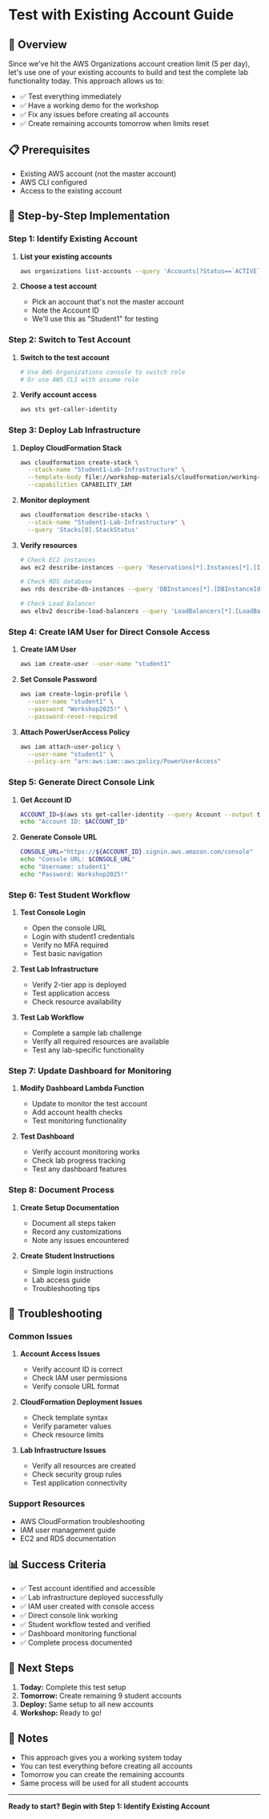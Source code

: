 # Test with Existing Account Guide

## 🎯 Overview

Since we've hit the AWS Organizations account creation limit (5 per day), let's use one of your existing accounts to build and test the complete lab functionality today. This approach allows us to:

- ✅ Test everything immediately
- ✅ Have a working demo for the workshop
- ✅ Fix any issues before creating all accounts
- ✅ Create remaining accounts tomorrow when limits reset

## 📋 Prerequisites

- Existing AWS account (not the master account)
- AWS CLI configured
- Access to the existing account

## 🚀 Step-by-Step Implementation

### Step 1: Identify Existing Account

1. **List your existing accounts**
   ```bash
   aws organizations list-accounts --query 'Accounts[?Status==`ACTIVE`]'
   ```

2. **Choose a test account**
   - Pick an account that's not the master account
   - Note the Account ID
   - We'll use this as "Student1" for testing

### Step 2: Switch to Test Account

1. **Switch to the test account**
   ```bash
   # Use AWS Organizations console to switch role
   # Or use AWS CLI with assume role
   ```

2. **Verify account access**
   ```bash
   aws sts get-caller-identity
   ```

### Step 3: Deploy Lab Infrastructure

1. **Deploy CloudFormation Stack**
   ```bash
   aws cloudformation create-stack \
     --stack-name "Student1-Lab-Infrastructure" \
     --template-body file://workshop-materials/cloudformation/working-2-tier-app.yaml \
     --capabilities CAPABILITY_IAM
   ```

2. **Monitor deployment**
   ```bash
   aws cloudformation describe-stacks \
     --stack-name "Student1-Lab-Infrastructure" \
     --query 'Stacks[0].StackStatus'
   ```

3. **Verify resources**
   ```bash
   # Check EC2 instances
   aws ec2 describe-instances --query 'Reservations[*].Instances[*].[InstanceId,State.Name]'
   
   # Check RDS database
   aws rds describe-db-instances --query 'DBInstances[*].[DBInstanceIdentifier,DBInstanceStatus]'
   
   # Check Load Balancer
   aws elbv2 describe-load-balancers --query 'LoadBalancers[*].[LoadBalancerName,State.Code]'
   ```

### Step 4: Create IAM User for Direct Console Access

1. **Create IAM User**
   ```bash
   aws iam create-user --user-name "student1"
   ```

2. **Set Console Password**
   ```bash
   aws iam create-login-profile \
     --user-name "student1" \
     --password "Workshop2025!" \
     --password-reset-required
   ```

3. **Attach PowerUserAccess Policy**
   ```bash
   aws iam attach-user-policy \
     --user-name "student1" \
     --policy-arn "arn:aws:iam::aws:policy/PowerUserAccess"
   ```

### Step 5: Generate Direct Console Link

1. **Get Account ID**
   ```bash
   ACCOUNT_ID=$(aws sts get-caller-identity --query Account --output text)
   echo "Account ID: $ACCOUNT_ID"
   ```

2. **Generate Console URL**
   ```bash
   CONSOLE_URL="https://${ACCOUNT_ID}.signin.aws.amazon.com/console"
   echo "Console URL: $CONSOLE_URL"
   echo "Username: student1"
   echo "Password: Workshop2025!"
   ```

### Step 6: Test Student Workflow

1. **Test Console Login**
   - Open the console URL
   - Login with student1 credentials
   - Verify no MFA required
   - Test basic navigation

2. **Test Lab Infrastructure**
   - Verify 2-tier app is deployed
   - Test application access
   - Check resource availability

3. **Test Lab Workflow**
   - Complete a sample lab challenge
   - Verify all required resources are available
   - Test any lab-specific functionality

### Step 7: Update Dashboard for Monitoring

1. **Modify Dashboard Lambda Function**
   - Update to monitor the test account
   - Add account health checks
   - Test monitoring functionality

2. **Test Dashboard**
   - Verify account monitoring works
   - Check lab progress tracking
   - Test any dashboard features

### Step 8: Document Process

1. **Create Setup Documentation**
   - Document all steps taken
   - Record any customizations
   - Note any issues encountered

2. **Create Student Instructions**
   - Simple login instructions
   - Lab access guide
   - Troubleshooting tips

## 🔧 Troubleshooting

### Common Issues

1. **Account Access Issues**
   - Verify account ID is correct
   - Check IAM user permissions
   - Verify console URL format

2. **CloudFormation Deployment Issues**
   - Check template syntax
   - Verify parameter values
   - Check resource limits

3. **Lab Infrastructure Issues**
   - Verify all resources are created
   - Check security group rules
   - Test application connectivity

### Support Resources

- AWS CloudFormation troubleshooting
- IAM user management guide
- EC2 and RDS documentation

## 📊 Success Criteria

- ✅ Test account identified and accessible
- ✅ Lab infrastructure deployed successfully
- ✅ IAM user created with console access
- ✅ Direct console link working
- ✅ Student workflow tested and verified
- ✅ Dashboard monitoring functional
- ✅ Complete process documented

## 🎯 Next Steps

1. **Today:** Complete this test setup
2. **Tomorrow:** Create remaining 9 student accounts
3. **Deploy:** Same setup to all new accounts
4. **Workshop:** Ready to go!

## 📝 Notes

- This approach gives you a working system today
- You can test everything before creating all accounts
- Tomorrow you can create the remaining accounts
- Same process will be used for all student accounts

---

**Ready to start? Begin with Step 1: Identify Existing Account**
